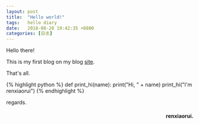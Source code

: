 ```yaml
---
layout: post
title:  "Hello world!"
tags:   hello diary
date:   2018-08-28 19:42:35 +0800
categories: [日志] 
---
```

Hello there!

This is my first blog on my blog [site](http://renxiaorui.github.io/).

That's all.




{% highlight python %}
def print_hi(name):
   print("Hi, " + name)
print_hi("I'm renxiaorui")
{% endhighlight %}

regards.
<h4 align = "right">renxiaorui.</h4>


